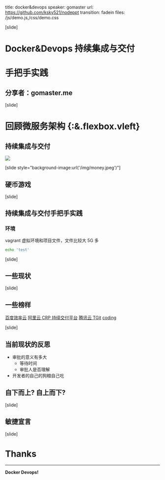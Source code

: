 title: docker&devops
speaker: gomaster
url: https://github.com/ksky521/nodeppt
transition: fadein
files: /js/demo.js,/css/demo.css

[slide]

# Docker&Devops 持续集成与交付

# 手把手实践

## 分享者：gomaster.me

[slide]

# 回顾微服务架构 {:&.flexbox.vleft}

## 持续集成与交付

![](/img/ms.png)

[slide style="background-image:url('/img/money.jpeg')"]

## 硬币游戏

[slide]

## 持续集成与交付手把手实践

### 环境

vagrant 虚拟环境和项目文件，文件比较大 5G 多

```sh
echo 'test'
```

[slide]

## 一些现状

[slide]

## 一些榜样

[百度效率云](https://xiaolvyun.baidu.com/)
[阿里云 CRP 持续交付平台](https://crp.aliyun.com/#page6)
[腾讯云 TGit](https://cloud.tencent.com/solution/devops?from=qcloudHpHeaderDevops)
[coding](coding.net)

[slide]

## 当前现状的反思

- 审批的意义有多大
  - 等待时间
  - 审批人是否理解
- 开发者的自己的狗粮自己吃

## 自下而上? 自上而下?

[slide]

## 敏捷宣言

[slide]

# Thanks

---

**Docker Devops!**
